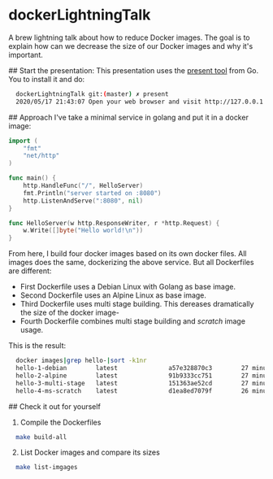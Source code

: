 # dockerLightningTalk
A brew lightning talk about how to reduce Docker images. 
The goal is to explain how can we decrease the size of our Docker images and why it's important.

## Start the presentation:
This presentation uses the [present tool](https://godoc.org/golang.org/x/tools/present) from Go. You to install it and do:
```sh
  dockerLightningTalk git:(master) ✗ present
  2020/05/17 21:43:07 Open your web browser and visit http://127.0.0.1:3999
```

## Approach 
I've take a minimal service in golang and put it in a docker image: 
```go
import (
	"fmt"
	"net/http"
)

func main() {
	http.HandleFunc("/", HelloServer)
	fmt.Println("server started on :8080")
	http.ListenAndServe(":8080", nil)
}

func HelloServer(w http.ResponseWriter, r *http.Request) {
	w.Write([]byte("Hello world!\n"))
}
```

From here, I build four docker images based on its own docker files. All images does the same, dockerizing the above service. 
But all Dockerfiles are different:
* First Dockerfile uses a Debian Linux with Golang as base image.
* Second Dockerfile uses an Alpine Linux as base image.
* Third Dockerfile uses multi stage building. This dereases dramatically the size of the docker image-
* Fourth Dockerfile combines multi stage building and *scratch* image usage.

This is the result:
```sh
  docker images|grep hello-|sort -k1nr
  hello-1-debian        latest              a57e328870c3        27 minutes ago      818MB
  hello-2-alpine        latest              91b9333cc751        27 minutes ago      378MB
  hello-3-multi-stage   latest              151363ae52cd        27 minutes ago      13.1MB
  hello-4-ms-scratch    latest              d1ea8ed7079f        26 minutes ago      7.41MB
```
## Check it out for yourself
1. Compile the Dockerfiles
```sh
  make build-all
```
2. List Docker images and compare its sizes
```sh
  make list-imgages
```
